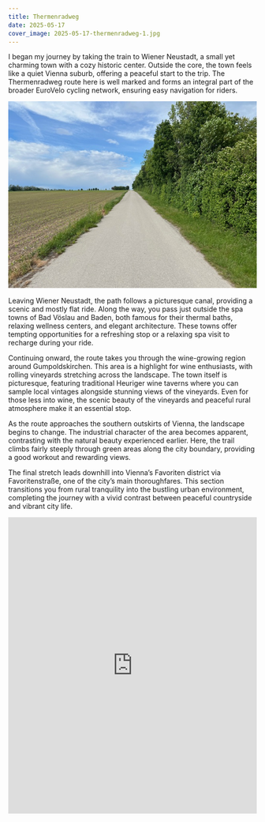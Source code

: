 ```yaml
---
title: Thermenradweg
date: 2025-05-17
cover_image: 2025-05-17-thermenradweg-1.jpg
---
```

I began my journey by taking the train to Wiener Neustadt, a small yet charming town with a cozy historic center. Outside the core, the town feels like a quiet Vienna suburb, offering a peaceful start to the trip. The Thermenradweg route here is well marked and forms an integral part of the broader EuroVelo cycling network, ensuring easy navigation for riders.

![Thermenradweg](/assets/images/trips/2025-05-17-thermenradweg-2.jpg)

Leaving Wiener Neustadt, the path follows a picturesque canal, providing a scenic and mostly flat ride. Along the way, you pass just outside the spa towns of Bad Vöslau and Baden, both famous for their thermal baths, relaxing wellness centers, and elegant architecture. These towns offer tempting opportunities for a refreshing stop or a relaxing spa visit to recharge during your ride.

Continuing onward, the route takes you through the wine-growing region around Gumpoldskirchen. This area is a highlight for wine enthusiasts, with rolling vineyards stretching across the landscape. The town itself is picturesque, featuring traditional Heuriger wine taverns where you can sample local vintages alongside stunning views of the vineyards. Even for those less into wine, the scenic beauty of the vineyards and peaceful rural atmosphere make it an essential stop.

As the route approaches the southern outskirts of Vienna, the landscape begins to change. The industrial character of the area becomes apparent, contrasting with the natural beauty experienced earlier. Here, the trail climbs fairly steeply through green areas along the city boundary, providing a good workout and rewarding views.

The final stretch leads downhill into Vienna’s Favoriten district via Favoritenstraße, one of the city’s main thoroughfares. This section transitions you from rural tranquility into the bustling urban environment, completing the journey with a vivid contrast between peaceful countryside and vibrant city life.

<iframe src="https://www.komoot.com/tour/2250463654/embed?share_token=anSI6YAvTKlZJiDoHAubeR6RcoYS3AQDlMAq2O6NlZiwGFdxoB" width="100%" height="600" frameborder="0" scrolling="no"></iframe>

